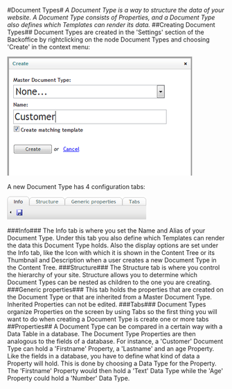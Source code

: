 #Document Types#
_A Document Type is a way to structure the data of your website. A Document Type consists of Properties, and a Document Type also defines which Templates can render its data._
##Creating Document Types##
Document Types are created in the 'Settings' section of the Backoffice by rightclicking on the node 
Document Types and choosing 'Create' in the context menu:

![creating a Document Type in the Settings section](images/documenttype-create.gif?raw=true)

A new Document Type has 4 configuration tabs:

![Document Type configuation tabs](images/documenttype-configuration-tabs.gif?raw=true)

###Info###
The Info tab is where you set the Name and Alias of your Document Type. Under this tab you also define which Templates 
can render the data this Document Type holds. Also the display options are set under the Info tab, like the Icon with 
which it is shown in the Content Tree or its Thumbnail and Description when a user creates a new Document Type in the Content Tree.
###Structure###
The Structure tab is where you control the hierarchy of your site. Structure allows you to determine which 
Document Types can be nested as children to the one you are creating.
###Generic properties###
This tab holds the properties that are created on the Document Type or that are inherited from a Master Document Type. Inherited Properties can not be edited.
###Tabs###
Document Types organize Properties on the screen by using Tabs so the first thing you will want to do when creating a Document Type is create one or more tabs
##Properties##
A Document Type can be compared in a certain way with a Data Table in a database. The Document Type Properties are then analogous to the fields of a database. For instance, a 'Customer' Document Type can hold a 'Firstname' Property, a 'Lastname' and an age Property.
Like the fields in a database, you have to define what kind of data a Property will hold. This is done by choosing a Data Type for the Property. The 'Firstname' Property would then hold a 'Text' Data Type while the 'Age' Property could hold a 'Number' Data Type.